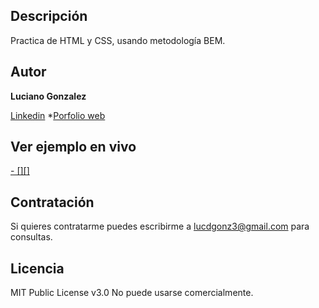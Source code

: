 ## Descripción 
Practica de HTML y CSS, usando metodología BEM.

## Autor 
**Luciano Gonzalez**

[Linkedin](www.linkedin.com/in/luciano-gonzalez-6a700a289)
*[Porfolio web]()

## Ver ejemplo en vivo
[- [][]](https://lucianoglz.github.io/HTML-CSS-Prueba-Portafolio/)
  
## Contratación
Si quieres contratarme puedes escribirme a lucdgonz3@gmail.com para consultas.

## Licencia
MIT Public License v3.0
No puede usarse comercialmente.

